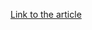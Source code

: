 [Link to the article](https://unit42.paloaltonetworks.com/unit42-sofacy-attacks-multiple-government-entities/)
